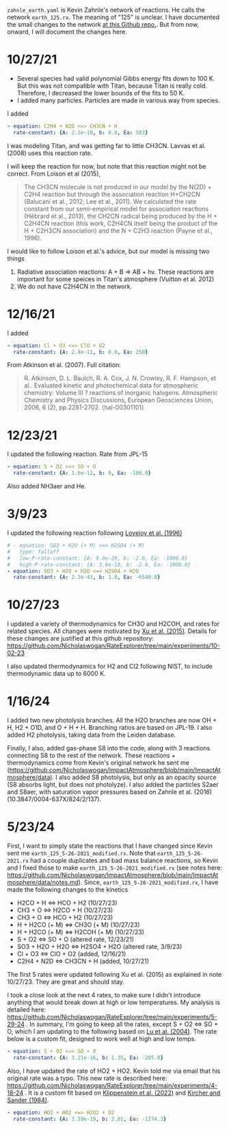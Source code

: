 `zahnle_earth.yaml` is Kevin Zahnle's network of reactions. He calls the network `earth_125.rx`. The meaning of "125" is unclear. I have documented the small changes to the network [at this Github repo.](https://github.com/Nicholaswogan/ImpactAtmosphere/blob/main/ImpactAtmosphere/data/notes.md). But from now, onward, I will document the changes here.

# 10/27/21

- Several species had valid polynomial Gibbs energy fits down to 100 K. But this was not compatible with Titan, because Titan is really cold. Therefore, I decreased the lower bounds of the fits to 50 K.
- I added many particles. Particles are made in various way from species. 

I added

```yaml
- equation: C2H4 + N2D <=> CH3CN + H
  rate-constant: {A: 2.3e-10, b: 0.0, Ea: 503}
```

I was modeling Titan, and was getting far to little CH3CN. Lavvas et al. (2008) uses this reaction rate.

I will keep the reaction for now, but note that this reaction might not be correct. From Loison et al (2015),

> The CH3CN molecule is not produced in our model by the N(2D) + C2H4 reaction but through the association reaction H+CH2CN (Balucani et al., 2012; Lee et al., 2011). We calculated the rate constant from our semi-empirical model for association reactions (Hébrard et al., 2013), the CH2CN radical being produced by the H + C2H4CN reaction (this work, C2H4CN itself being the product of the H + C2H3CN association) and the N + C2H3 reaction (Payne et al., 1996).

I would like to follow Loison et al.'s advice, but our model is missing two things

1. Radiative association reactions: A + B => AB + hv. These reactions are important for some speices in Titan's atmosphere (Vuitton et al. 2012)
2. We do not have C2H4CN in the network.

# 12/16/21

I added

```yaml
- equation: Cl + O3 <=> ClO + O2
  rate-constant: {A: 2.8e-11, b: 0.0, Ea: 250}
```

From Atkinson et al. (2007). Full citation:

> R. Atkinson, D. L. Baulch, R. A. Cox, J. N. Crowley, R. F. Hampson, et al.. Evaluated kinetic and photochemical data for atmospheric chemistry: Volume III ? reactions of inorganic halogens. Atmospheric Chemistry and Physics Discussions, European Geosciences Union, 2006, 6 (2), pp.2281-2702. ⟨hal-00301101⟩

# 12/23/21

I updated the following reaction. Rate from JPL-15

```yaml
- equation: S + O2 <=> SO + O
  rate-constant: {A: 1.6e-12, b: 0, Ea: -100.0}
```

Also added NH3aer and He.

# 3/9/23

I updated the following reaction following [Lovejoy et al. (1996)](https://doi.org/10.1021/jp962414d)

```yaml
# - equation: SO3 + H2O (+ M) <=> H2SO4 (+ M)
#   type: falloff
#   low-P-rate-constant: {A: 9.0e-29, b: -2.0, Ea: -1000.0}
#   high-P-rate-constant: {A: 3.6e-10, b: -2.0, Ea: -1000.0}
- equation: SO3 + H2O + H2O <=> H2SO4 + H2O
  rate-constant: {A: 2.3e-43, b: 1.0, Ea: -6540.0}
```

# 10/27/23

I updated a variety of thermodynamics for CH3O and H2COH, and rates for related species. All changes were motivated by [Xu et al. (2015)](https://doi.org/10.1021/acs.jpca.5b00553). Details for these changes are justified at this github repository: https://github.com/Nicholaswogan/RateExplorer/tree/main/experiments/10-02-23

I also updated thermodynamics for H2 and Cl2 following NIST, to include thermodynamic data up to 6000 K.

# 1/16/24

I added two new photolysis branches. All the H2O branches are now OH + H, H2 + O1D, and O + H + H. Branching ratios are based on JPL-19. I also added H2 photolysis, taking data from the Leiden database. 

Finally, I also, added gas-phase S8 into the code, along with 3 reactions connecting S8 to the rest of the network. These reactions + thermodynamics come from Kevin's original network he sent me (https://github.com/Nicholaswogan/ImpactAtmosphere/blob/main/ImpactAtmosphere/data). I also added S8 photolysis, but only as an opacity source (S8 absorbs light, but does not photolyze). I also added the particles S2aer and S8aer, with saturation vapor pressures based on Zahnle et al. (2016) (10.3847/0004-637X/824/2/137).

# 5/23/24

First, I want to simply state the reactions that I have changed since Kevin sent me `earth_125_5-26-2021_modified.rx`. Note that `earth_125_5-26-2021.rx` had a couple duplicates and bad mass balance reactions, so Kevin and I fixed those to make `earth_125_5-26-2021_modified.rx` (see notes here: https://github.com/Nicholaswogan/ImpactAtmosphere/blob/main/ImpactAtmosphere/data/notes.md). Since, `earth_125_5-26-2021_modified.rx`, I have made the following changes to the kinetics

- H2CO + H <=> HCO + H2 (10/27/23)
- CH3 + O <=> H2CO + H (10/27/23)
- CH3 + O <=> HCO + H2 (10/27/23)
- H + H2CO (+ M) <=> CH3O (+ M) (10/27/23)
- H + H2CO (+ M) <=> H2COH (+ M) (10/27/23)
- S + O2 <=> SO + O (altered rate, 12/23/21)
- SO3 + H2O + H2O <=> H2SO4 + H2O (altered rate, 3/9/23)
- Cl + O3 <=> ClO + O2 (added, 12/16/21)
- C2H4 + N2D <=> CH3CN + H (added, 10/27/21)

The first 5 rates were updated following Xu et al. (2015) as explained in note 10/27/23. They are great and should stay.

I took a close look at the next 4 rates, to make sure I didn't introduce anything that would break down at high or low temperatures. My analysis is detailed here: https://github.com/Nicholaswogan/RateExplorer/tree/main/experiments/5-29-24 . In summary, I'm going to keep all the rates, except S + O2 <=> SO + O, which I am updating to the following based on [Lu et al. (2004)](http://dx.doi.org/10.1063/1.1792611). The rate below is a custom fit, designed to work well at high and low temps.

```yaml
- equation: S + O2 <=> SO + O
  rate-constant: {A: 3.21e-16, b: 1.35, Ea: -285.8}
```

Also, I have updated the rate of HO2 + HO2. Kevin told me via email that his original rate was a typo. This new rate is described here: https://github.com/Nicholaswogan/RateExplorer/tree/main/experiments/4-18-24 . It is a custom fit based on [Klippenstein et al. (2022)](https://doi.org/10.1016/j.combustflame.2021.111975) and [Kircher and Sander (1984)](https://doi.org/10.1021/j150654a029).

```yaml
- equation: HO2 + HO2 <=> H2O2 + O2
  rate-constant: {A: 3.19e-19, b: 2.01, Ea: -1274.3}
```


